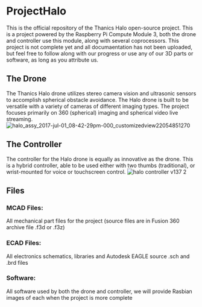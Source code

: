 # ProjectHalo
This is the official repository of the Thanics Halo open-source project. This is a project powered by the Raspberry Pi Compute Module 3, both the drone and controller use this module, along with several coprocessors. This project is not complete yet and all documaentation has not been uploaded, but feel free to follow along with our progress or use any of our 3D parts or software, as long as you attribute us.
## The Drone
The Thanics Halo drone utilizes stereo camera vision and ultrasonic sensors to accomplish spherical obstacle avoidance. The Halo drone is built to be versatile with a variety of cameras of different imaging types. The project focuses primarily on 360 (spherical) imaging and spherical video live streaming.
![halo_assy_2017-jul-01_08-42-29pm-000_customizedview22054851270](https://user-images.githubusercontent.com/18484036/34462274-ff8e8e3a-ee0d-11e7-9b3c-5e0bff9f3806.png)
## The Controller
The controller for the Halo drone is equally as innovative as the drone. This is a hybrid controller, able to be used either with two thumbs (traditional), or wrist-mounted for voice or touchscreen control.
![halo controller v137 2](https://user-images.githubusercontent.com/18484036/34462250-9a78b516-ee0d-11e7-8bbf-212de0dd6c10.png)
## Files
### MCAD Files: 
All mechanical part files for the project (source files are in Fusion 360 archive file .f3d or .f3z)
### ECAD Files: 
All electronics schematics, libraries and Autodesk EAGLE source .sch and .brd files
### Software: 
All software used by both the drone and controller, we will provide Rasbian images of each when the project is more complete
